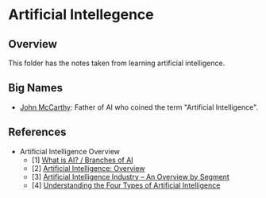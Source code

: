 # Artificial Intellegence

## Overview

This folder has the notes taken from learning artificial intelligence.

## Big Names

- [John McCarthy](http://jmc.stanford.edu/index.html): Father of AI who coined the term "Artificial Intelligence".

## References

- Artificial Intelligence Overview
  - [1] [What is AI? / Branches of AI](http://jmc.stanford.edu/artificial-intelligence/what-is-ai/branches-of-ai.html)
  - [2] [Artificial Intelligence: Overview](http://www.hutter1.net/ai/sintro2ai.pdf)
  - [3] [Artificial Intelligence Industry – An Overview by Segment](https://www.techemergence.com/artificial-intelligence-industry-an-overview-by-segment/)
  - [4] [Understanding the Four Types of Artificial Intelligence](http://www.govtech.com/computing/Understanding-the-Four-Types-of-Artificial-Intelligence.html)
